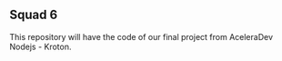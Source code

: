 ## Squad 6

This repository will have the code of our final project from AceleraDev Nodejs - Kroton. 
